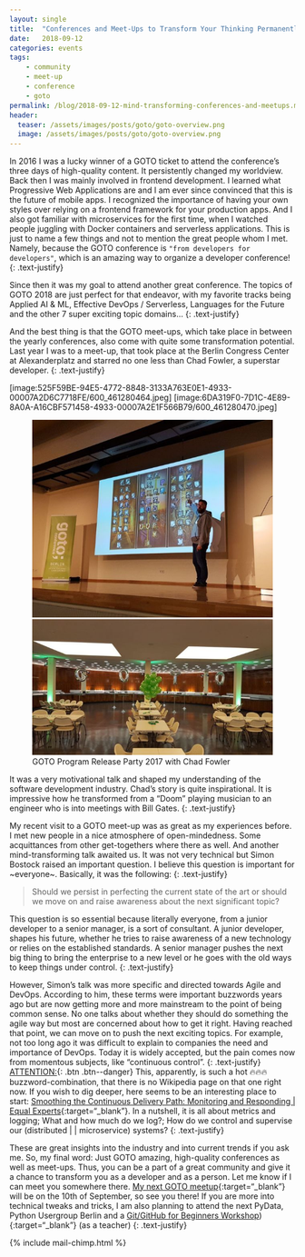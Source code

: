 ```yaml
---
layout: single
title:  "Conferences and Meet-Ups to Transform Your Thinking Permanently"
date:   2018-09-12
categories: events
tags:
    - community
    - meet-up
    - conference
    - goto
permalink: /blog/2018-09-12-mind-transforming-conferences-and-meetups.md/
header:
  teaser: /assets/images/posts/goto/goto-overview.png
  image: /assets/images/posts/goto/goto-overview.png
---
```


In 2016 I was a lucky winner of a GOTO ticket to attend the conference’s three days of high-quality content. It persistently changed my worldview. Back then I was mainly involved in frontend development. I learned what Progressive Web Applications are and I am ever since convinced that this is the future of mobile apps. I recognized the importance of having your own styles over relying on a frontend framework for your production apps. And I also got familiar with microservices for the first time, when I watched people juggling with Docker containers and serverless applications. This is just to name a few things and not to mention the great people whom I met. Namely, because the GOTO conference is `"from developers for developers"`, which is an amazing way to organize a developer conference!
{: .text-justify}

Since then it was my goal to attend another great conference. The topics of GOTO 2018 are just perfect for that endeavor, with my favorite tracks being Applied AI & ML, Effective DevOps / Serverless, Languages for the Future and the other 7 super exciting topic domains…
{: .text-justify}

And the best thing is that the GOTO meet-ups, which take place in between the yearly conferences, also come with quite some transformation potential. Last year I was to a meet-up, that took place at the Berlin Congress Center at Alexanderplatz and starred no one less than Chad Fowler, a superstar developer.
{: .text-justify}


[image:525F59BE-94E5-4772-8848-3133A763E0E1-4933-00007A2D6C7718FE/600_461280464.jpeg]
[image:6DA319F0-7D1C-4E89-8A0A-A16CBF571458-4933-00007A2E1F566B79/600_461280470.jpeg]

<figure class="half">
    <a href="/assets/images/posts/goto/chad-fowler-goto-2017.jpeg"><img src="/assets/images/posts/goto/chad-fowler-goto-2017.jpeg"></a>
    <a href="/assets/images/posts/goto/goto-2017-meetup.jpeg"><img src="/assets/images/posts/goto/goto-2017-meetup.jpeg"></a>
    <figcaption>GOTO Program Release Party 2017 with Chad Fowler</figcaption>
</figure>

It was a very motivational talk and shaped my understanding of the software development industry. Chad’s story is quite inspirational. It is impressive how he transformed from a “Doom” playing musician to an engineer who is into meetings with Bill Gates.
{: .text-justify}

My recent visit to a GOTO meet-up was as great as my experiences before. I met new people in a nice atmosphere of open-mindedness. Some acquittances from other get-togethers where there as well. And another mind-transforming talk awaited us. It was not very technical but Simon Bostock raised an important question. I believe this question is important for ~everyone~.  Basically, it was the following:
{: .text-justify}

> Should we persist in perfecting the current state of the art or should we move on and raise awareness about the next significant topic?

This question is so essential because literally everyone, from a junior developer to a senior manager, is a sort of consultant. A junior developer, shapes his future, whether he tries to raise awareness of a new technology or relies on the established standards. A senior manager pushes the next big thing to bring the enterprise to a new level or he goes with the old ways to keep things under control.
{: .text-justify}

However, Simon’s talk was more specific and directed towards Agile and DevOps. According to him, these terms were important buzzwords years ago but are now getting more and more mainstream to the point of being common sense. No one talks about whether they should do something the agile way but most are concerned about how to get it right. Having reached that point, we can move on to push the next exciting topics. For example, not too long ago it was difficult to explain to companies the need and importance of DevOps. Today it is widely accepted, but the pain comes now from momentous subjects, like “continuous control”.
{: .text-justify}
[ATTENTION:](#link){: .btn .btn--danger}
This, apparently, is such a hot 🔥🔥🔥 buzzword-combination, that there is no Wikipedia page on that one right now. If you wish to dig deeper, here seems to be an interesting place to start:
[Smoothing the Continuous Delivery Path: Monitoring and Responding | Equal Experts](https://www.equalexperts.com/blog/our-thinking/smoothing-continuous-delivery-path-monitoring-responding/){:target=“_blank”}. In a nutshell, it is all about metrics and logging; What and how much do we log?; How do we control and supervise our (distributed | | microservice) systems?
{: .text-justify}

These are great insights into the industry and into current trends if you ask me.
So, my final word:
Just GOTO amazing, high-quality conferences as well as meet-ups. Thus, you can be a part of a great community and give it a chance to transform you as a developer and as a person. Let me know if I can meet you somewhere there. [My next GOTO meetup](https://www.meetup.com/de-DE/GOTO-Nights-Berlin/events/254552617/){:target=“_blank”}
 will be on the 10th of September, so see you there!
If you are more into technical tweaks and tricks, I am also planning to attend the next PyData, Python Usergroup Berlin and a [Git/GitHub for Beginners Workshop](https://www.facebook.com/events/539269453179219/)){:target=“_blank”}
 (as a teacher)
{: .text-justify}

{% include mail-chimp.html %}